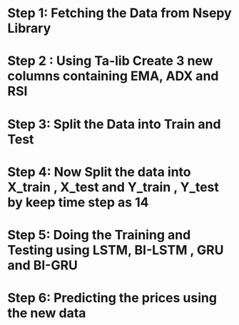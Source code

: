 # Step 1: Fetching the Data from Nsepy Library
# Step 2 : Using Ta-lib Create 3 new columns containing EMA, ADX and RSI
# Step 3: Split the Data into Train and Test
# Step 4: Now Split the data into X_train , X_test and Y_train , Y_test by keep time step as 14
# Step 5: Doing the Training  and Testing using LSTM, BI-LSTM , GRU and BI-GRU
# Step 6: Predicting the prices using the new data
